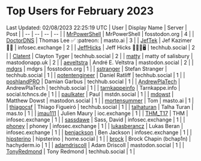 # Top Users for February 2023
Last Updated: 02/08/2023 22:25:19 UTC
| User | Display Name | Server | Post |
| -- | -- | -- | -- |
| [MrPowerShell](https://fosstodon.org/@MrPowerShell) | MrPowerShell | fosstodon.org | 4 |
| [DoctorDNS](https://masto.ai/@DoctorDNS) | Thomas Lee ✅ :patreon: | masto.ai | 3 |
| [JefTek](https://infosec.exchange/@JefTek) | Jef Kazimer😶‍🌫️ | infosec.exchange | 2 |
| [JeffHicks](https://techhub.social/@JeffHicks) | Jeff Hicks 🐶🎼🍷🖥️ | techhub.social | 2 |
| [Clatent](https://techhub.social/@Clatent) | Clayton Tyger | techhub.social | 2 |
| [matty](https://mastodonapp.uk/@matty) | matty of salisbury | mastodonapp.uk | 2 |
| [aeveltstra](https://mastodon.social/@aeveltstra) | André E. Veltstra | mastodon.social | 2 |
| [mdgrs](https://fosstodon.org/@mdgrs) | mdgrs | fosstodon.org | 1 |
| [sstranger](https://techhub.social/@sstranger) | Stefan Stranger | techhub.social | 1 |
| [potentengineer](https://techhub.social/@potentengineer) | Daniel Ratliff | techhub.social | 1 |
| [poshlandPRO](https://techhub.social/@poshlandPRO) | Damian Garbus | techhub.social | 1 |
| [AndrewPlaTech](https://techhub.social/@AndrewPlaTech) | AndrewPlaTech | techhub.social | 1 |
| [tarnkappeinfo](https://social.tchncs.de/@tarnkappeinfo) | Tarnkappe.info | social.tchncs.de | 1 |
| [paulkater](https://mstdn.social/@paulkater) | Paul | mstdn.social | 1 |
| [mdowst](https://mastodon.social/@mdowst) | Matthew Dowst | mastodon.social | 1 |
| [mortensummer](https://masto.ai/@mortensummer) | Tom | masto.ai | 1 |
| [thiagocsf](https://techhub.social/@thiagocsf) | Thiago Figueiró | techhub.social | 1 |
| [talhaturan](https://mas.to/@talhaturan) | Talha Turan | mas.to | 1 |
| [jmau111](https://ioc.exchange/@jmau111) | Julien Maury | ioc.exchange | 1 |
| [THM_T17](https://infosec.exchange/@THM_T17) | THM | infosec.exchange | 1 |
| [sassdawe](https://infosec.exchange/@sassdawe) | Sass, David | infosec.exchange | 1 |
| [phoney](https://infosec.exchange/@phoney) | phoney | infosec.exchange | 1 |
| [lukasberancz](https://infosec.exchange/@lukasberancz) | Lukas Beran | infosec.exchange | 1 |
| [benjackson](https://infosec.exchange/@benjackson) | Ben Jackson | infosec.exchange | 1 |
| [hipsterino](https://home.social/@hipsterino) | hipsterino | home.social | 1 |
| [brock](https://hachyderm.io/@brock) | Brock Chapin (bchap1n) | hachyderm.io | 1 |
| [adamdriscoll](https://mastodon.social/@adamdriscoll) | Adam Driscoll | mastodon.social | 1 |
| [TonyRedmond](https://techhub.social/@TonyRedmond) | Tony Redmond | techhub.social | 1 |
